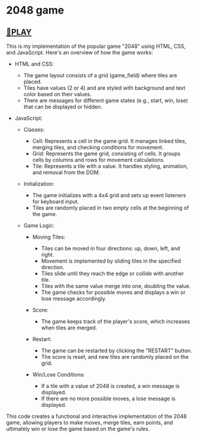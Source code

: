 # 2048 game

## [🔴PLAY](https://Wita-Shchurko.github.io/2048-game/)

This is my implementation of the popular game "2048" using HTML, CSS, and JavaScript. Here's an overview of how the game works:

* HTML and CSS:
  * The game layout consists of a grid (game_field) where tiles are placed.
  * Tiles have values (2 or 4) and are styled with background and text color based on their values.
  * There are messages for different game states (e.g., start, win, lose) that can be displayed or hidden.

* JavaScript:
  * Classes:
    * Cell: Represents a cell in the game grid. It manages linked tiles, merging tiles, and checking conditions for movement.
    * Grid: Represents the game grid, consisting of cells. It groups cells by columns and rows for movement calculations.
    * Tile: Represents a tile with a value. It handles styling, animation, and removal from the DOM.

  * Initialization:
    * The game initializes with a 4x4 grid and sets up event listeners for keyboard input.
    * Tiles are randomly placed in two empty cells at the beginning of the game.

  * Game Logic:
    * Moving Tiles:
      * Tiles can be moved in four directions: up, down, left, and right.
      * Movement is implemented by sliding tiles in the specified direction.
      * Tiles slide until they reach the edge or collide with another tile.
      * Tiles with the same value merge into one, doubling the value.
      * The game checks for possible moves and displays a win or lose message accordingly.

    * Score:
      * The game keeps track of the player's score, which increases when tiles are merged.

    * Restart:
      * The game can be restarted by clicking the "RESTART" button.
      * The score is reset, and new tiles are randomly placed on the grid.

    * Win/Lose Conditions:
      * If a tile with a value of 2048 is created, a win message is displayed.
      * If there are no more possible moves, a lose message is displayed.


This code creates a functional and interactive implementation of the 2048 game, allowing players to make moves, merge tiles, earn points, and ultimately win or lose the game based on the game's rules.
